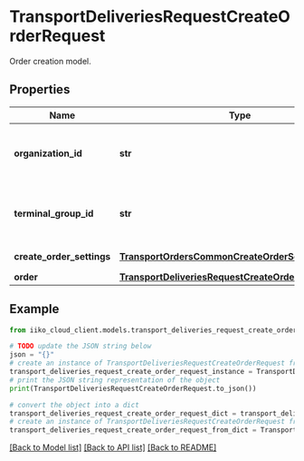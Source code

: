 # TransportDeliveriesRequestCreateOrderRequest

Order creation model.

## Properties

Name | Type | Description | Notes
------------ | ------------- | ------------- | -------------
**organization_id** | **str** | Organization ID of the new order.                Can be obtained by &#x60;/api/1/organizations&#x60; operation. | 
**terminal_group_id** | **str** | Front group ID the order must be sent to.    Can be obtained by &#x60;/api/1/terminal_groups&#x60; operation. | [optional] 
**create_order_settings** | [**TransportOrdersCommonCreateOrderSettings**](TransportOrdersCommonCreateOrderSettings.md) | Order creation parameters. | [optional] 
**order** | [**TransportDeliveriesRequestCreateOrderDeliveryOrder**](TransportDeliveriesRequestCreateOrderDeliveryOrder.md) | Order. | 

## Example

```python
from iiko_cloud_client.models.transport_deliveries_request_create_order_request import TransportDeliveriesRequestCreateOrderRequest

# TODO update the JSON string below
json = "{}"
# create an instance of TransportDeliveriesRequestCreateOrderRequest from a JSON string
transport_deliveries_request_create_order_request_instance = TransportDeliveriesRequestCreateOrderRequest.from_json(json)
# print the JSON string representation of the object
print(TransportDeliveriesRequestCreateOrderRequest.to_json())

# convert the object into a dict
transport_deliveries_request_create_order_request_dict = transport_deliveries_request_create_order_request_instance.to_dict()
# create an instance of TransportDeliveriesRequestCreateOrderRequest from a dict
transport_deliveries_request_create_order_request_from_dict = TransportDeliveriesRequestCreateOrderRequest.from_dict(transport_deliveries_request_create_order_request_dict)
```
[[Back to Model list]](../README.md#documentation-for-models) [[Back to API list]](../README.md#documentation-for-api-endpoints) [[Back to README]](../README.md)



